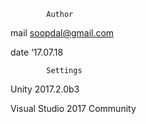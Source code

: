             Author
mail	soopdal@gmail.com

date	‘17.07.18


            Settings
Unity 2017.2.0b3

Visual Studio 2017 Community
